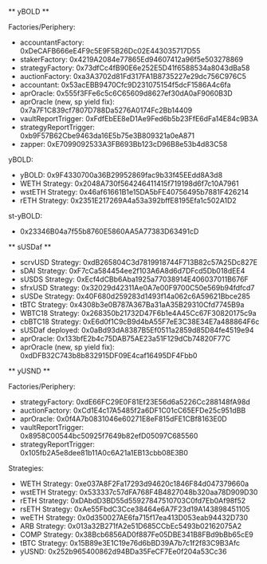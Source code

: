 ** yBOLD **

Factories/Periphery:
- accountantFactory:  0xDeCAFB666eE4F9c5E9F5B26Dc02E443035717D55
- stakerFactory:  0x4219A2084e77865Ed94607412a96f5e503278869
- strategyFactory:  0x73dfCc4fB90E6e252E5D41f6588534a8043dBa58
- auctionFactory: 0xa3A3702d81Fd317FA1B8735227e29dc756C976C5
- accountant: 0x53acEBB9470Cfc9D231075154f5dcF1586A4c6fa
- aprOracle: 0x555f3FFe6c5c6C65609d8627ef30dA0aF9060B3D
- aprOracle (new, sp yield fix): 0x7a7F1C839cf7807D788Da5276A0174Fc2Bb14409
- vaultReportTrigger: 0xFdfEbEE8eD1Ae9Fed6b5b23FfE6dFa14E84c9B3A
- strategyReportTrigger: 0xb9F57B62Cbe9463da16E5b75e3B809321a0eA871
- zapper: 0xE7099092533A3FB693Bb123cD96B8e53b4d83C58

yBOLD:
- yBOLD: 0x9F4330700a36B29952869fac9b33f45EEdd8A3d8
- WETH Strategy:  0x2048A730f564246411415f719198d6f7c10A7961
- wstETH Strategy:  0x46af61661B1e15DA5bFE40756495b7881F426214
- rETH Strategy:  0x2351E217269A4a53a392bffE8195Efa1c502A1D2

st-yBOLD:
- 0x23346B04a7f55b8760E5860AA5A77383D63491cD

** sUSDaf **

- scrvUSD Strategy:  0xdB265804C3d7819918744F713B82c57A25Dc827E
- sDAI Strategy:  0xF7cCa584454ee2f103A6A8d6d7DFcd5Db018dEE4
- sUSDS Strategy:  0xEcf4dCBb6Aba1925a77038914E406037011B676F
- sfrxUSD Strategy:  0x32029d42311Ae0A7e00F9700C50e569b94fdfcd7
- sUSDe Strategy:  0x40F680d259283d1493f14a062c6A59621Bbce285
- tBTC Strategy:  0x4308b3e0B787A367Ba31aA35B29310Cfd7745B9a
- WBTC18 Strategy:  0x268350b21732D47F6b1e4A45Cc67F30820175c9a
- cbBTC18 Strategy:  0xE6d0f1C9cB9d4bA55F7eE3C38E34E7a488864F6c
- sUSDaf deployed:  0x0aBd93dA8387B5Ef0511a2859d85D84fe4519e94
- aprOracle: 0x133bfE2b4c75DAB75AE23a51F129dCb74820F77C
- aprOracle (new, sp yield fix): 0xdDFB32C743b8b832915DF09E4caf16495DF4Fbb0

** yUSND **

Factories/Periphery:
- strategyFactory:  0xdE66FC29E0F81Ef23E56d6a5226Cc288148fA98d
- auctionFactory: 0xCd1E4c17A5485f2a6DF1C01cC65EFDe25c951dBB
- aprOracle: 0x0f4A7b0831046e60271E8eF815dFE1CBf8163E0D
- vaultReportTrigger: 0x8958C00544bc50925f7649b82efD05097C685560
- strategyReportTrigger: 0x105fb2A5e8dee81b11A0c6A21a1EB13cbb08E3B0

Strategies:
- WETH Strategy:  0xe037A8F2Fa17293d94620c1846F84d047379660a
- wstETH Strategy:  0x533337c57dFA768F4B4827048b320aa78D909D30
- rETH Strategy:  0xDAbdD3BD55d55927847510703C0fd7Eb0Af98f52
- rsETH Strategy:  0xAe55FbdC3Cce38464e6A7F23d19A143898451105
- weETH Strategy:  0x0d350027AE6fa715f17ea413D053eab94432D730
- ARB Strategy:  0x013a32B271fA2e51D685CCbEc5493b02162075A2
- COMP Strategy:  0x38Bcb6856AD0f887Fe05DBE341B8FBd9bBb65cE9
- tBTC Strategy:  0x15B89e3E1C19e76d6bBD39A7b7c1f2f83C9B3Afc
- yUSND:  0x252b965400862d94BDa35FeCF7Ee0f204a53Cc36
